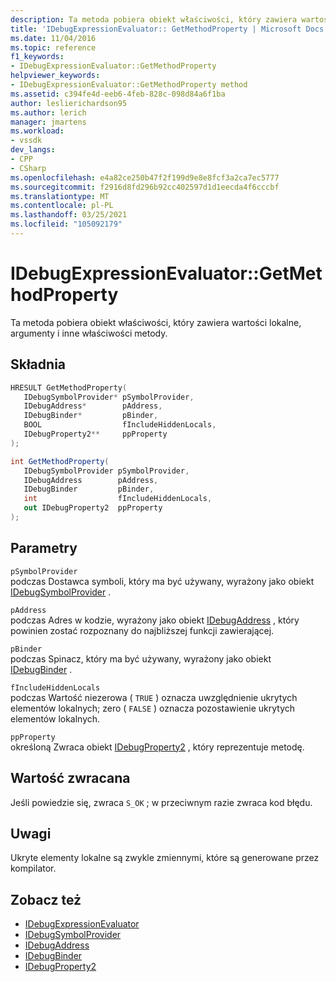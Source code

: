 ```yaml
---
description: Ta metoda pobiera obiekt właściwości, który zawiera wartości lokalne, argumenty i inne właściwości metody.
title: 'IDebugExpressionEvaluator:: GetMethodProperty | Microsoft Docs'
ms.date: 11/04/2016
ms.topic: reference
f1_keywords:
- IDebugExpressionEvaluator::GetMethodProperty
helpviewer_keywords:
- IDebugExpressionEvaluator::GetMethodProperty method
ms.assetid: c394fe4d-eeb6-4feb-828c-098d84a6f1ba
author: leslierichardson95
ms.author: lerich
manager: jmartens
ms.workload:
- vssdk
dev_langs:
- CPP
- CSharp
ms.openlocfilehash: e4a82ce250b47f2f199d9e8e8fcf3a2ca7ec5777
ms.sourcegitcommit: f2916d8fd296b92cc402597d1d1eecda4f6cccbf
ms.translationtype: MT
ms.contentlocale: pl-PL
ms.lasthandoff: 03/25/2021
ms.locfileid: "105092179"
---
```

# <a name="idebugexpressionevaluatorgetmethodproperty"></a>IDebugExpressionEvaluator::GetMethodProperty
Ta metoda pobiera obiekt właściwości, który zawiera wartości lokalne, argumenty i inne właściwości metody.

## <a name="syntax"></a>Składnia

```cpp
HRESULT GetMethodProperty( 
   IDebugSymbolProvider* pSymbolProvider,
   IDebugAddress*        pAddress,
   IDebugBinder*         pBinder,
   BOOL                  fIncludeHiddenLocals,
   IDebugProperty2**     ppProperty
);
```

```csharp
int GetMethodProperty(
   IDebugSymbolProvider pSymbolProvider,
   IDebugAddress        pAddress,
   IDebugBinder         pBinder,
   int                  fIncludeHiddenLocals,
   out IDebugProperty2  ppProperty
);
```

## <a name="parameters"></a>Parametry
`pSymbolProvider`\
podczas Dostawca symboli, który ma być używany, wyrażony jako obiekt [IDebugSymbolProvider](../../../extensibility/debugger/reference/idebugsymbolprovider.md) .

`pAddress`\
podczas Adres w kodzie, wyrażony jako obiekt [IDebugAddress](../../../extensibility/debugger/reference/idebugaddress.md) , który powinien zostać rozpoznany do najbliższej funkcji zawierającej.

`pBinder`\
podczas Spinacz, który ma być używany, wyrażony jako obiekt [IDebugBinder](../../../extensibility/debugger/reference/idebugbinder.md) .

`fIncludeHiddenLocals`\
podczas Wartość niezerowa ( `TRUE` ) oznacza uwzględnienie ukrytych elementów lokalnych; zero ( `FALSE` ) oznacza pozostawienie ukrytych elementów lokalnych.

`ppProperty`\
określoną Zwraca obiekt [IDebugProperty2](../../../extensibility/debugger/reference/idebugproperty2.md) , który reprezentuje metodę.

## <a name="return-value"></a>Wartość zwracana
 Jeśli powiedzie się, zwraca `S_OK` ; w przeciwnym razie zwraca kod błędu.

## <a name="remarks"></a>Uwagi
 Ukryte elementy lokalne są zwykle zmiennymi, które są generowane przez kompilator.

## <a name="see-also"></a>Zobacz też
- [IDebugExpressionEvaluator](../../../extensibility/debugger/reference/idebugexpressionevaluator.md)
- [IDebugSymbolProvider](../../../extensibility/debugger/reference/idebugsymbolprovider.md)
- [IDebugAddress](../../../extensibility/debugger/reference/idebugaddress.md)
- [IDebugBinder](../../../extensibility/debugger/reference/idebugbinder.md)
- [IDebugProperty2](../../../extensibility/debugger/reference/idebugproperty2.md)

